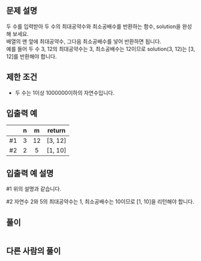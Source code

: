 ## 문제 설명
두 수를 입력받아 두 수의 최대공약수와 최소공배수를 반환하는 함수, solution을 완성해 보세요.  
배열의 맨 앞에 최대공약수, 그다음 최소공배수를 넣어 반환하면 됩니다.  
예를 들어 두 수 3, 12의 최대공약수는 3, 최소공배수는 12이므로 solution(3, 12)는 [3, 12]를 반환해야 합니다.

## 제한 조건
* 두 수는 1이상 1000000이하의 자연수입니다.

## 입출력 예
||n|	m	|return|
|:---:|:---:|:---:|:---:|
|#1|3|	12|	[3, 12]|
|#2|2|	5	|[1, 10]|

## 입출력 예 설명
#1 위의 설명과 같습니다.

#2 자연수 2와 5의 최대공약수는 1, 최소공배수는 10이므로 [1, 10]을 리턴해야 합니다.

## **풀이**

```python

```

## 다른 사람의 풀이

```python

```

